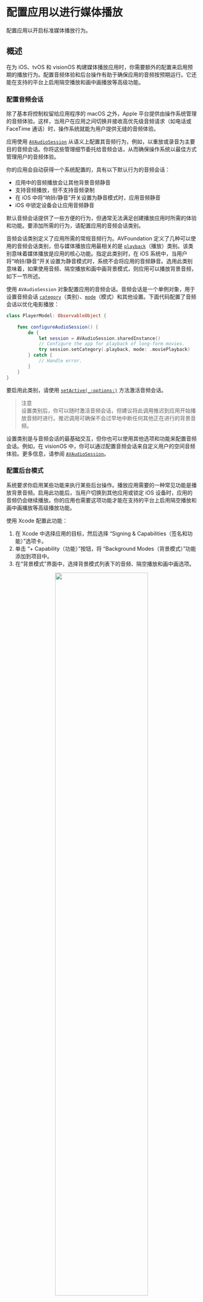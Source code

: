 # 配置应用以进行媒体播放

配置应用以开启标准媒体播放行为。

## 概述

在为 iOS、tvOS 和 visionOS 构建媒体播放应用时，你需要额外的配置来启用预期的播放行为。配置音频体验和后台操作有助于确保应用的音频按预期运行。它还能在支持的平台上启用隔空播放和画中画播放等高级功能。

### 配置音频会话

除了基本将控制权留给应用程序的 macOS 之外，Apple 平台提供由操作系统管理的音频体验。这样，当用户在应用之间切换并接收高优先级音频请求（如电话或 FaceTime 通话）时，操作系统就能为用户提供无缝的音频体验。

应用使用 [`AVAudioSession`](https://developer.apple.com/documentation/avfaudio/avaudiosession) 从语义上配置其音频行为，例如，以重放或录音为主要目的音频会话。你将这些管理细节委托给音频会话，从而确保操作系统以最佳方式管理用户的音频体验。

你的应用会自动获得一个系统配置的，具有以下默认行为的音频会话：

- 应用中的音频播放会让其他背景音频静音
- 支持音频播放，但不支持音频录制
- 在 iOS 中将“响铃/静音”开关设置为静音模式时，应用音频静音
- iOS 中锁定设备会让应用音频静音

默认音频会话提供了一些方便的行为，但通常无法满足创建播放应用时所需的体验和功能。要添加所需的行为，请配置应用的音频会话类别。

音频会话类别定义了应用所需的常规音频行为。AVFoundation 定义了几种可以使用的音频会话类别，但与媒体播放应用最相关的是 [`playback`](https://developer.apple.com/documentation/avfaudio/avaudiosession/category/1616509-playback)（播放）类别。该类别意味着媒体播放是应用的核心功能。指定此类别时，在 iOS 系统中，当用户将“响铃/静音”开关设置为静音模式时，系统不会将应用的音频静音。选用此类别意味着，如果使用音频、隔空播放和画中画背景模式，则应用可以播放背景音频，如下一节所述。

使用 `AVAudioSession` 对象配置应用的音频会话。音频会话是一个单例对象，用于设置音频会话 [`category`](https://developer.apple.com/documentation/avfaudio/avaudiosession/1616615-category)（类别）、[`mode`](https://developer.apple.com/documentation/avfaudio/avaudiosession/1616508-mode)（模式）和其他设置。下面代码配置了音频会话以优化电影播放：

```swift
class PlayerModel: ObservableObject {
    
    func configureAudioSession() {
        do {
            let session = AVAudioSession.sharedInstance()
            // Configure the app for playback of long-form movies.
            try session.setCategory(.playback, mode: .moviePlayback)
        } catch {
            // Handle error.
        }
    }
}
```

要启用此类别，请使用 [`setActive(_:options:)`](https://developer.apple.com/documentation/avfaudio/avaudiosession/1616627-setactive) 方法激活音频会话。

> 注意  
> 设置类别后，你可以随时激活音频会话，但建议将此调用推迟到应用开始播放音频时进行。推迟调用可确保不会过早地中断任何其他正在进行的背景音频。

设置类别是与音频会话的最基础交互，但你也可以使用其他选项和功能来配置音频会话。例如，在 visionOS 中，你可以通过配置音频会话来自定义用户的空间音频体验。更多信息，请参阅 [`AVAudioSession`](https://developer.apple.com/documentation/avfaudio/avaudiosession)。

### 配置后台模式

系统要求你启用某些功能来执行某些后台操作。播放应用需要的一种常见功能是播放背景音频。启用此功能后，当用户切换到其他应用或锁定 iOS 设备时，应用的音频仍会继续播放。你的应用也需要这项功能才能在支持的平台上启用隔空播放和画中画播放等高级播放功能。

使用 Xcode 配置此功能：

1. 在 Xcode 中选择应用的目标，然后选择 “Signing & Capabilities（签名和功能）”选项卡。
2. 单击 “+ Capability（功能）”按钮，将 “Background Modes（背景模式）”功能添加到项目中。
3. 在“背景模式”界面中，选择背景模式列表下的音频、隔空播放和画中画选项。

<p align="center">
    <img src="https://docs-assets.developer.apple.com/published/fc552aabf4/renderedDark2x-1687811466.png" width="70%"/>
</p>

启用该模式并配置好音频会话后，应用就可以播放背景音频了。在 iOS 中，启用此选项后，你的应用可以通过隔空播放传输播放内容，而在 iOS 和 tvOS 中，应用可以使用画中画播放。